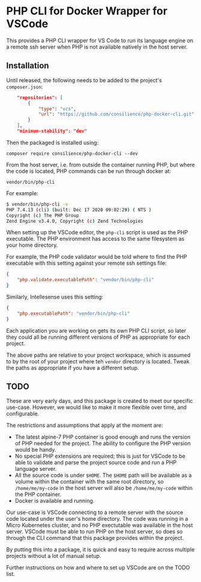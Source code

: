 # PHP CLI for Docker Wrapper for VSCode

This provides a PHP CLI wrapper for VS Code to run its language engine
on a remote ssh server when PHP is not available natively in the host
server.

## Installation

Until released, the following needs to be added to the project's `composer.json`:

```json
    "repositories": [
        {
            "type": "vcs",
            "url": "https://github.com/consilience/php-docker-cli.git"
        }
    ],
    "minimum-stability": "dev"
```

Then the packaged is installed using:

    composer require consilience/php-docker-cli --dev

From the host server, i.e. from outside the container running PHP, but where the
code is located, PHP commands can be run through docker at:

    vendor/bin/php-cli

For example:

```bash
$ vendor/bin/php-cli -v
PHP 7.4.13 (cli) (built: Dec 17 2020 09:02:29) ( NTS )
Copyright (c) The PHP Group
Zend Engine v3.4.0, Copyright (c) Zend Technologies
```

When setting up the VSCode editor, the `php-cli` script is used as the PHP
executable. The PHP environment has access to the same filesystem as your
home directory.

For example, the PHP code validator would be told where to find the PHP
executable with this setting against your remote ssh settings file:

```json
{
    "php.validate.executablePath": "vendor/bin/php-cli"
}
```

Similarly, Intellesense uses this setting:

```json
{
    "php.executablePath": "vendor/bin/php-cli"
}
```

Each application you are working on gets its own PHP CLI script, so later
they could all be running different versions of PHP as appropriate for each
project.

The above paths are relative to your project workspace, which is assumed to
by the root of your project where teh `vendor` directory is located.
Tweak the paths as appropriate if you have a different setup.

## TODO

These are very early days, and this package is created to meet our specific use-case.
However, we would like to make it more flexible over time, and configurable.

The restrictions and assumptions that apply at the moment are:

* The latest alpine-7 PHP container is good enough and runs the version of PHP needed
  for the project.
  The ability to configure the PHP version would be handy.
* No special PHP extensions are required; this is just for VSCode to be able to validate
  and parse the project source code and run a PHP language server.
* All the source code is under `$HOME`. The `$HOME` path will be available as a volume
  within the container with the same root directory, so `/home/me/my-code` in the host
  server will also be `/home/me/my-code` within the PHP container.
* Docker is available and running.

Our use-case is VSCode connecting to a remote server with the source code located under
the user's home directory. The code was running in a Micro Kubernetes cluster, and no
PHP exectutable was available in the host server. VSCode must be able to run PHP on
the host server, so does so through the CLI command that this package provides
within the project.

By putting this into a package, it is quick and easy to require across multiple projects
without a lot of manual setup.

Further instructions on how and where to set up VSCode are on the TODO list.
